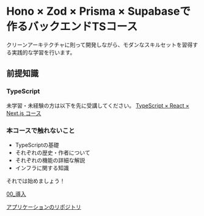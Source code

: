 # Hono × Zod × Prisma × Supabaseで作るバックエンドTSコース
クリーンアーキテクチャに則って開発しながら、モダンなスキルセットを習得する実践的な学習を行います。

## 前提知識
### TypeScript
未学習・未経験の方は以下を先に受講してください。
[TypeScript × React × Next.js コース](https://github.com/NEWGATE-Products/neelab_ts_react_next_course)

### 本コースで触れないこと
- TypeScriptの基礎
- それぞれの歴史・作者について
- それぞれの機能の詳細な解説
- インフラに関する知識

それでは始めましょう！

[00_導入](https://github.com/tamaki24/hono_todo_doc/tree/main/00_%E5%B0%8E%E5%85%A5)

[アプリケーションのリポジトリ](https://github.com/tamaki24/hono_todo_api)
